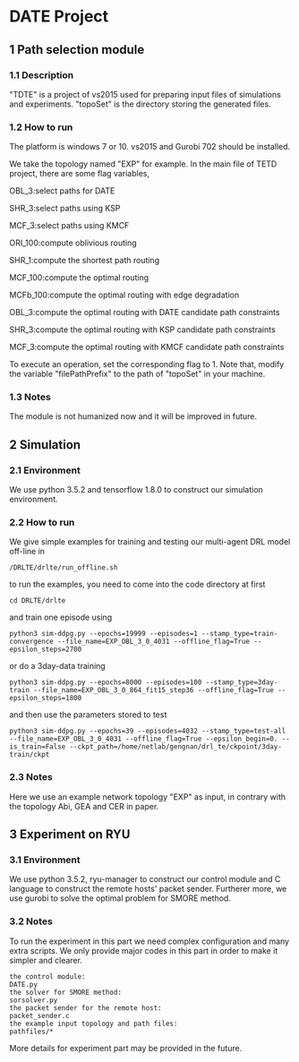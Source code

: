 # DATE Project

## 1 Path selection module

### 1.1 Description
"TDTE" is a project of vs2015 used for preparing input files of simulations and experiments. "topoSet" is the directory storing the generated files. 

### 1.2  How to run
The platform is windows 7 or 10. vs2015 and Gurobi 702 should be installed. 

We take the topology named "EXP" for example. In the main file of TETD project, there are some flag variables, 

OBL_3:select paths for DATE

SHR_3:select paths using KSP

MCF_3:select paths using KMCF

ORI_100:compute oblivious routing

SHR_1:compute the shortest path routing

MCF_100:compute the optimal routing

MCFb_100:compute the optimal routing with edge degradation

OBL_3:compute the optimal routing with DATE candidate path constraints

SHR_3:compute the optimal routing with KSP candidate path constraints

MCF_3:compute the optimal routing with KMCF candidate path constraints


To execute an operation, set the corresponding flag to 1. Note that, modify the variable "filePathPrefix" to the path of "topoSet" in your machine. 

### 1.3 Notes
The module is not humanized now and it will be improved in future.

## 2 Simulation

### 2.1 Environment

We use python 3.5.2 and tensorflow 1.8.0 to construct our simulation environment.

### 2.2 How to run

We give simple examples for training and testing our multi-agent DRL model off-line in

```
/DRLTE/drlte/run_offline.sh
```

to run the examples, you need to come into the code directory at first

```
cd DRLTE/drlte
```

and train one episode using

```
python3 sim-ddpg.py --epochs=19999 --episodes=1 --stamp_type=train-convergence --file_name=EXP_OBL_3_0_4031 --offline_flag=True --epsilon_steps=2700
```

or do a 3day-data training

```
python3 sim-ddpg.py --epochs=8000 --episodes=100 --stamp_type=3day-train --file_name=EXP_OBL_3_0_864_fit15_step36 --offline_flag=True --epsilon_steps=1800
```

and then use the parameters stored to test

```
python3 sim-ddpg.py --epochs=39 --episodes=4032 --stamp_type=test-all --file_name=EXP_OBL_3_0_4031 --offline_flag=True --epsilon_begin=0. --is_train=False --ckpt_path=/home/netlab/gengnan/drl_te/ckpoint/3day-train/ckpt
```

### 2.3 Notes

Here we use an example network topology "EXP" as input, in contrary with the topology Abi, GEA and CER in paper.

## 3 Experiment on RYU

### 3.1 Environment

We use python 3.5.2, ryu-manager to construct our control module and C language to construct the remote hosts' packet sender. Furtherer more, we use gurobi to solve the optimal problem for SMORE method. 

### 3.2 Notes

To run the experiment in this part we need complex configuration and many extra scripts.  We only provide major codes in this part in order to make it simpler and clearer.

```
the control module:
DATE.py
the solver for SMORE method:
sorsolver.py
the packet sender for the remote host:
packet_sender.c
the example input topology and path files:
pathfiles/*
```

More details for experiment part may be provided in the future.



